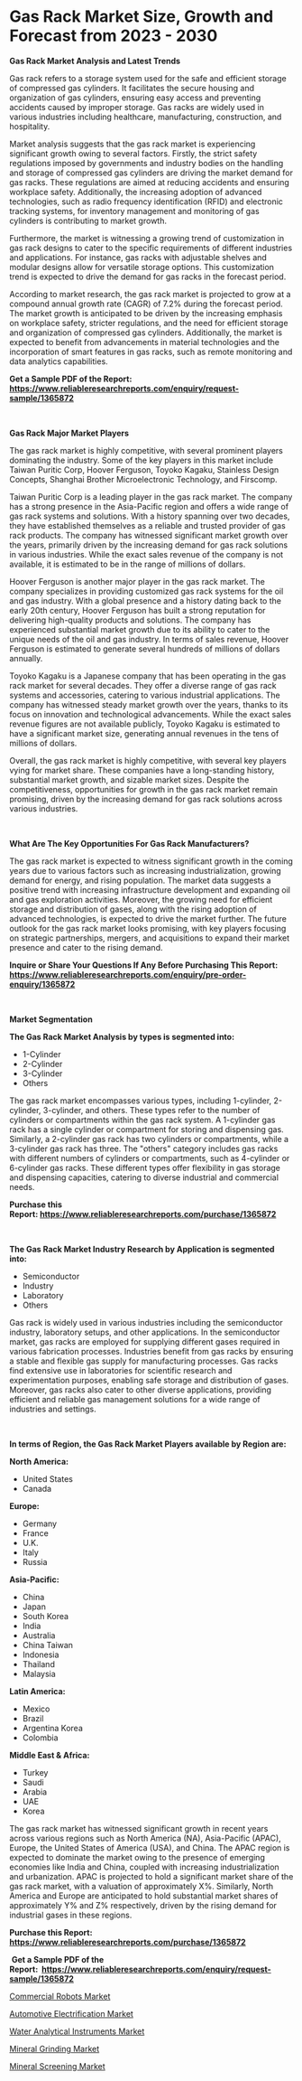 <p><h1>Gas Rack Market Size, Growth and Forecast from 2023 - 2030</h1></p><p><strong>Gas Rack Market Analysis and Latest Trends</strong></p>
<p><p>Gas rack refers to a storage system used for the safe and efficient storage of compressed gas cylinders. It facilitates the secure housing and organization of gas cylinders, ensuring easy access and preventing accidents caused by improper storage. Gas racks are widely used in various industries including healthcare, manufacturing, construction, and hospitality.</p><p>Market analysis suggests that the gas rack market is experiencing significant growth owing to several factors. Firstly, the strict safety regulations imposed by governments and industry bodies on the handling and storage of compressed gas cylinders are driving the market demand for gas racks. These regulations are aimed at reducing accidents and ensuring workplace safety. Additionally, the increasing adoption of advanced technologies, such as radio frequency identification (RFID) and electronic tracking systems, for inventory management and monitoring of gas cylinders is contributing to market growth.</p><p>Furthermore, the market is witnessing a growing trend of customization in gas rack designs to cater to the specific requirements of different industries and applications. For instance, gas racks with adjustable shelves and modular designs allow for versatile storage options. This customization trend is expected to drive the demand for gas racks in the forecast period.</p><p>According to market research, the gas rack market is projected to grow at a compound annual growth rate (CAGR) of 7.2% during the forecast period. The market growth is anticipated to be driven by the increasing emphasis on workplace safety, stricter regulations, and the need for efficient storage and organization of compressed gas cylinders. Additionally, the market is expected to benefit from advancements in material technologies and the incorporation of smart features in gas racks, such as remote monitoring and data analytics capabilities.</p></p>
<p><strong>Get a Sample PDF of the Report:&nbsp; <a href="https://www.reliableresearchreports.com/enquiry/request-sample/1365872">https://www.reliableresearchreports.com/enquiry/request-sample/1365872</a></strong></p>
<p>&nbsp;</p>
<p><strong>Gas Rack Major Market Players</strong></p>
<p><p>The gas rack market is highly competitive, with several prominent players dominating the industry. Some of the key players in this market include Taiwan Puritic Corp, Hoover Ferguson, Toyoko Kagaku, Stainless Design Concepts, Shanghai Brother Microelectronic Technology, and Firscomp.</p><p>Taiwan Puritic Corp is a leading player in the gas rack market. The company has a strong presence in the Asia-Pacific region and offers a wide range of gas rack systems and solutions. With a history spanning over two decades, they have established themselves as a reliable and trusted provider of gas rack products. The company has witnessed significant market growth over the years, primarily driven by the increasing demand for gas rack solutions in various industries. While the exact sales revenue of the company is not available, it is estimated to be in the range of millions of dollars.</p><p>Hoover Ferguson is another major player in the gas rack market. The company specializes in providing customized gas rack systems for the oil and gas industry. With a global presence and a history dating back to the early 20th century, Hoover Ferguson has built a strong reputation for delivering high-quality products and solutions. The company has experienced substantial market growth due to its ability to cater to the unique needs of the oil and gas industry. In terms of sales revenue, Hoover Ferguson is estimated to generate several hundreds of millions of dollars annually.</p><p>Toyoko Kagaku is a Japanese company that has been operating in the gas rack market for several decades. They offer a diverse range of gas rack systems and accessories, catering to various industrial applications. The company has witnessed steady market growth over the years, thanks to its focus on innovation and technological advancements. While the exact sales revenue figures are not available publicly, Toyoko Kagaku is estimated to have a significant market size, generating annual revenues in the tens of millions of dollars.</p><p>Overall, the gas rack market is highly competitive, with several key players vying for market share. These companies have a long-standing history, substantial market growth, and sizable market sizes. Despite the competitiveness, opportunities for growth in the gas rack market remain promising, driven by the increasing demand for gas rack solutions across various industries.</p></p>
<p>&nbsp;</p>
<p><strong>What Are The Key Opportunities For Gas Rack Manufacturers?</strong></p>
<p><p>The gas rack market is expected to witness significant growth in the coming years due to various factors such as increasing industrialization, growing demand for energy, and rising population. The market data suggests a positive trend with increasing infrastructure development and expanding oil and gas exploration activities. Moreover, the growing need for efficient storage and distribution of gases, along with the rising adoption of advanced technologies, is expected to drive the market further. The future outlook for the gas rack market looks promising, with key players focusing on strategic partnerships, mergers, and acquisitions to expand their market presence and cater to the rising demand.</p></p>
<p><strong>Inquire or Share Your Questions If Any Before Purchasing This Report: <a href="https://www.reliableresearchreports.com/enquiry/pre-order-enquiry/1365872">https://www.reliableresearchreports.com/enquiry/pre-order-enquiry/1365872</a></strong></p>
<p>&nbsp;</p>
<p><strong>Market Segmentation</strong></p>
<p><strong>The Gas Rack Market Analysis by types is segmented into:</strong></p>
<p><ul><li>1-Cylinder</li><li>2-Cylinder</li><li>3-Cylinder</li><li>Others</li></ul></p>
<p><p>The gas rack market encompasses various types, including 1-cylinder, 2-cylinder, 3-cylinder, and others. These types refer to the number of cylinders or compartments within the gas rack system. A 1-cylinder gas rack has a single cylinder or compartment for storing and dispensing gas. Similarly, a 2-cylinder gas rack has two cylinders or compartments, while a 3-cylinder gas rack has three. The "others" category includes gas racks with different numbers of cylinders or compartments, such as 4-cylinder or 6-cylinder gas racks. These different types offer flexibility in gas storage and dispensing capacities, catering to diverse industrial and commercial needs.</p></p>
<p><strong>Purchase this Report:&nbsp;<a href="https://www.reliableresearchreports.com/purchase/1365872">https://www.reliableresearchreports.com/purchase/1365872</a></strong></p>
<p>&nbsp;</p>
<p><strong>The Gas Rack Market Industry Research by Application is segmented into:</strong></p>
<p><ul><li>Semiconductor</li><li>Industry</li><li>Laboratory</li><li>Others</li></ul></p>
<p><p>Gas rack is widely used in various industries including the semiconductor industry, laboratory setups, and other applications. In the semiconductor market, gas racks are employed for supplying different gases required in various fabrication processes. Industries benefit from gas racks by ensuring a stable and flexible gas supply for manufacturing processes. Gas racks find extensive use in laboratories for scientific research and experimentation purposes, enabling safe storage and distribution of gases. Moreover, gas racks also cater to other diverse applications, providing efficient and reliable gas management solutions for a wide range of industries and settings.</p></p>
<p>&nbsp;</p>
<p><strong>In terms of Region, the Gas Rack Market Players available by Region are:</strong></p>
<p>
    <p> <strong> North America: </strong>
        <ul>
            <li>United States</li>
            <li>Canada</li>
        </ul>
        </p> 
    <p> <strong> Europe: </strong>
        <ul>
            <li>Germany</li>
            <li>France</li>
            <li>U.K.</li>
            <li>Italy</li>
            <li>Russia</li>
        </ul>
        </p> 
    <p> <strong> Asia-Pacific: </strong>
        <ul>
            <li>China</li>
            <li>Japan</li>
            <li>South Korea</li>
            <li>India</li>
            <li>Australia</li>
            <li>China Taiwan</li>
            <li>Indonesia</li>
            <li>Thailand</li>
            <li>Malaysia</li>
        </ul>
        </p> 
    <p> <strong> Latin America: </strong>
        <ul>
            <li>Mexico</li>
            <li>Brazil</li>
            <li>Argentina Korea</li>
            <li>Colombia</li>
        </ul>
        </p> 
    <p> <strong> Middle East & Africa: </strong>
        <ul>
            <li>Turkey</li>
            <li>Saudi</li>
            <li>Arabia</li>
            <li>UAE</li>
            <li>Korea</li>
        </ul>
    </p>
    </p>
<p><p>The gas rack market has witnessed significant growth in recent years across various regions such as North America (NA), Asia-Pacific (APAC), Europe, the United States of America (USA), and China. The APAC region is expected to dominate the market owing to the presence of emerging economies like India and China, coupled with increasing industrialization and urbanization. APAC is projected to hold a significant market share of the gas rack market, with a valuation of approximately X%. Similarly, North America and Europe are anticipated to hold substantial market shares of approximately Y% and Z% respectively, driven by the rising demand for industrial gases in these regions.</p></p>
<p><strong>Purchase this Report: <a href="https://www.reliableresearchreports.com/purchase/1365872">https://www.reliableresearchreports.com/purchase/1365872</a></strong></p>
<p>&nbsp;<strong>Get a Sample PDF of the Report:&nbsp;&nbsp;<a href="https://www.reliableresearchreports.com/enquiry/request-sample/1365872">https://www.reliableresearchreports.com/enquiry/request-sample/1365872</a></strong></p>
<p><strong></strong></p>
<p><p><a href="https://www.linkedin.com/pulse/commercial-robots-market-challenges-opportunities-growth-e6hxc/">Commercial Robots Market</a></p><p><a href="https://www.linkedin.com/pulse/automotive-electrification-market-research-report-provides-thorough-jotxc/">Automotive Electrification Market</a></p><p><a href="https://www.linkedin.com/pulse/water-analytical-instruments-market-challenges-opportunities-umvdc/">Water Analytical Instruments Market</a></p><p><a href="https://medium.com/@williammann19/mineral-grinding-market-size-cagr-trends-2024-2030-f19591615ca5">Mineral Grinding Market</a></p><p><a href="https://medium.com/@jasonmartin866/mineral-screening-market-size-cagr-trends-2024-2030-39a29dee77c5">Mineral Screening Market</a></p></p>